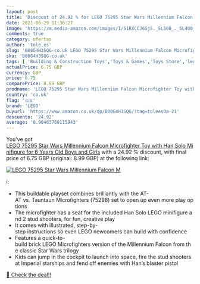```yaml
---
layout: post
title: 'Discount of 24.92 % for LEGO 75295 Star Wars Millennium Falcon M'
date: 2021-06-29 11:36:27
image: 'https://m.media-amazon.com/images/I/51RXCCJ65jS._SL500_._SL400_.jpg'
comments: true
category: ofertas
author: 'tole.es'
slug: 'B08G4H3SQG-co.uk LEGO 75295 Star Wars Millennium Falcon Microfighter Toy...'
sku: 'B08G4H3SQG-co.uk'
tags: [ 'Building & Construction Toys','Toys & Games','Toys Store','lego', ]
actualPrice: 6.75 GBP
currency: GBP
price: 6.75
comparePrice: 8.99 GBP
prodname: 'LEGO 75295 Star Wars Millennium Falcon Microfighter Toy with Han Solo Minifigure for 6 Years Old Boys and Girls'
country: 'co.uk'
flag: '🇬🇧'
brand: 'LEGO'
buyurl: 'https://www.amazon.co.uk/dp/B08G4H3SQG/?tag=tolees0a-21'
descuento: '24.92'
average: '8.90463768115943'
---
```


You've got [LEGO 75295 Star Wars Millennium Falcon Microfighter Toy with Han Solo Minifigure for 6 Years Old Boys and Girls](https://www.amazon.co.uk/dp/B08G4H3SQG/?tag=tolees0a-21) with a  24.92 % discount, with final price of 6.75 GBP (original: 8.99 GBP) at the following link:

[![LEGO 75295 Star Wars Millennium Falcon M](https://m.media-amazon.com/images/I/51RXCCJ65jS._SL500_._SL400_.jpg)](https://www.amazon.co.uk/dp/B08G4H3SQG/?tag=tolees0a-21)

ℹ️:

- This buildable playset combines brilliantly with the AT-AT vs. Tauntaun Microfighters (75298) set to open up even more play options
- The microfighter has a seat for the included Han Solo LEGO minifigure and 2 stud shooters, for fun, creative play
- It comes with illustrated, step-by-step instructions so even LEGO newcomers can build with confidence
- Features a quick-to-build brick LEGO Microfighters version of the Millennium Falcon from the classic Star Wars trilogy
- Kids can jump in the cockpit to launch into space, fire the stud shooters at Imperial starships and fend off enemies with Han’s blaster pistol

[🛒 Check the deal!!](https://www.amazon.co.uk/dp/B08G4H3SQG/?tag=tolees0a-21)
